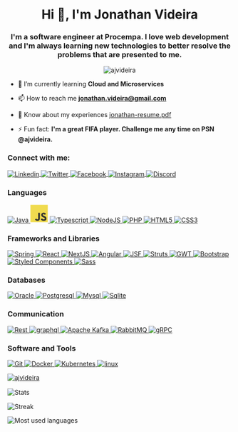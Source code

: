 <h1 align="center">Hi 👋, I'm Jonathan Videira</h1>
<h3 align="center">I'm a software engineer at Procempa. I love web development and I'm always learning new technologies to better resolve the problems that are presented to me.</h3>

<p align="center"> <img src="https://komarev.com/ghpvc/?username=ajvideira&label=Profile%20views&color=0e75b6&style=flat" alt="ajvideira" /> </p>

- 🌱 I’m currently learning **Cloud and Microservices**

- 📫 How to reach me **jonathan.videira@gmail.com**

- 📄 Know about my experiences [jonathan-resume.pdf](https://github.com/ajvideira/ajvideira/raw/master/.github/jonathan-resume.pdf)

- ⚡ Fun fact: **I'm a great FIFA player. Challenge me any time on PSN @ajvideira.**

<h3 align="left">Connect with me:</h3>
<p align="left">
  <a href="https://linkedin.com/in/jonathan-alba-videira" target="blank">
    <img align="center" src="https://www.vectorlogo.zone/logos/linkedin/linkedin-tile.svg" alt="Linkedin" width="40" />
  </a>
  <a href="https://twitter.com/ajvideira" target="blank">
    <img align="center" src="https://www.vectorlogo.zone/logos/twitter/twitter-tile.svg" alt="Twitter" width="40" />
  </a>
  <a href="https://fb.com/ajvideira" target="blank">
    <img align="center" src="https://www.vectorlogo.zone/logos/facebook/facebook-tile.svg" alt="Facebook" width="40" />
  </a>
  <a href="https://instagram.com/ajvideira" target="blank">
    <img align="center" src="https://www.vectorlogo.zone/logos/instagram/instagram-tile.svg" alt="Instagram" width="40" />
  </a>
  
  <a href="https://discord.gg/ajvideira" target="blank">
    <img align="center" src="https://www.vectorlogo.zone/logos/discordapp/discordapp-tile.svg" alt="Discord" height="40" />
  </a>
</p>

<h3 align="left">Languages</h3>
<p>
  <a href="https://www.java.com" target="_blank"> 
    <img src="https://www.vectorlogo.zone/logos/java/java-icon.svg" alt="Java" height="40"/> 
  </a>
  <a href="https://developer.mozilla.org/en-US/docs/Web/JavaScript" target="_blank"> 
    <img src="https://raw.githubusercontent.com/devicons/devicon/master/icons/javascript/javascript-original.svg" alt="Javascript" height="40"/> 
  </a>
  <a href="https://www.typescriptlang.org/" target="_blank"> 
    <img src="https://www.vectorlogo.zone/logos/typescriptlang/typescriptlang-icon.svg" alt="Typescript" height="40"/> 
  </a>
  <a href="https://nodejs.org" target="_blank"> 
    <img src="https://www.vectorlogo.zone/logos/nodejs/nodejs-icon.svg" alt="NodeJS" height="40"/> 
  </a>
  <a href="https://www.php.net" target="_blank"> 
    <img src="https://www.vectorlogo.zone/logos/php/php-icon.svg" alt="PHP"  height="40"/> 
  </a>
  <a href="https://www.w3.org/html/" target="_blank"> 
    <img src="https://www.vectorlogo.zone/logos/w3_html5/w3_html5-icon.svg" alt="HTML5" height="40"/> 
  </a>
  <a href="https://www.w3schools.com/css/" target="_blank"> 
    <img src="https://www.vectorlogo.zone/logos/w3_css/w3_css-icon.svg" alt="CSS3" height="40"/> 
  </a>
</p>

<h3 align="left">Frameworks and Libraries</h3>
<p>
  <a href="https://spring.io/" target="_blank"> 
    <img src="https://www.vectorlogo.zone/logos/springio/springio-icon.svg" alt="Spring" height="40"/> 
  </a>
  <a href="https://reactjs.org/" target="_blank"> 
    <img src="https://www.vectorlogo.zone/logos/reactjs/reactjs-icon.svg" alt="React" height="40"/> 
  </a>
  <a href="https://nextjs.org/" target="_blank"> 
    <img src="https://cdn.worldvectorlogo.com/logos/nextjs-2.svg" alt="NextJS" height="40"/> 
  </a>
  <a href="https://angular.io" target="_blank"> 
    <img src="https://www.vectorlogo.zone/logos/angular/angular-icon.svg" alt="Angular" height="40"/> 
  </a>
  <a href="https://www.oracle.com/java/technologies/javaserverfaces.html" target="_blank"> 
    <img src="https://encrypted-tbn0.gstatic.com/images?q=tbn:ANd9GcR8LK2uHgUxiwIjj8EJ6TA70V8h1tz_P61g2AUq2jFnN8wL3sdF&usqp=CAU" alt="JSF" width="40" height="40"/> 
  </a>
  <a href="https://struts.apache.org/" target="_blank"> 
    <img src="https://www.vectorlogo.zone/logos/apache_struts/apache_struts-icon.svg" alt="Struts" height="40"/> 
  </a>
  <a href="http://www.gwtproject.org" target="_blank"> 
    <img src="https://www.vectorlogo.zone/logos/gwtproject/gwtproject-icon.svg" alt="GWT" height="40"/> 
  </a>
  <a href="https://getbootstrap.com" target="_blank"> 
    <img src="https://www.vectorlogo.zone/logos/getbootstrap/getbootstrap-icon.svg" alt="Bootstrap" height="40"/> 
  </a>
  <a href="https://styled-components.com" target="_blank"> 
    <img src="https://styled-components.com/logo.png" alt="Styled Components" height="40"/> 
  </a>
  <a href="https://sass-lang.com" target="_blank"> 
    <img src="https://www.vectorlogo.zone/logos/sass-lang/sass-lang-icon.svg" alt="Sass" height="40"/> 
  </a>
</p>

<h3 align="left">Databases</h3>
<p>
  <a href="https://www.oracle.com/" target="_blank"> 
    <img src="https://www.vectorlogo.zone/logos/oracle/oracle-icon.svg" alt="Oracle" height="40"/> 
  </a>
  <a href="https://www.postgresql.org" target="_blank"> 
    <img src="https://www.vectorlogo.zone/logos/postgresql/postgresql-icon.svg" alt="Postgresql" height="40"/> 
  </a>
  <a href="https://www.mysql.com/" target="_blank"> 
    <img src="https://www.vectorlogo.zone/logos/mysql/mysql-icon.svg" alt="Mysql" height="40"/> 
  </a>
  <a href="https://www.sqlite.org/" target="_blank"> 
    <img src="https://www.vectorlogo.zone/logos/sqlite/sqlite-icon.svg" alt="Sqlite" height="40"/> 
  </a>
</p>

<h3 align="left">Communication</h3>
<p>
  <a href="https://wikipedia.org/wiki/REST" target="_blank"> 
    <img src="https://www.opc-router.de/wp-content/uploads/2020/04/icon_rest_webservice_600x400px.png" alt="Rest" height="40"/> 
  </a>
  <a href="https://graphql.org" target="_blank"> 
    <img src="https://www.vectorlogo.zone/logos/graphql/graphql-icon.svg" alt="graphql"  height="40"/> 
  </a>
  <a href="https://kafka.apache.org/" target="_blank"> 
    <img src="https://www.vectorlogo.zone/logos/apache_kafka/apache_kafka-icon.svg" alt="Apache Kafka" height="40"/> 
  </a>
  </a>     
  <a href="https://www.rabbitmq.com" target="_blank"> 
    <img src="https://www.vectorlogo.zone/logos/rabbitmq/rabbitmq-icon.svg" alt="RabbitMQ" height="40"/> 
  </a>
  <a href="https://grpc.io/" target="_blank"> 
    <img src="https://www.vectorlogo.zone/logos/grpcio/grpcio-icon.svg" alt="gRPC" height="40"/> 
  </a>
</p>

<h3 align="left">Software and Tools</h3>
<p align="left"> 
  <a href="https://git-scm.com/" target="_blank"> 
    <img src="https://www.vectorlogo.zone/logos/git-scm/git-scm-icon.svg" alt="Git" height="40"/> 
  </a> 
  <a href="https://www.docker.com/" target="_blank"> 
    <img src="https://www.vectorlogo.zone/logos/docker/docker-icon.svg" alt="Docker" height="40"/> 
  </a>  
  <a href="https://kubernetes.io" target="_blank"> 
    <img src="https://www.vectorlogo.zone/logos/kubernetes/kubernetes-icon.svg" alt="Kubernetes" height="40"/> 
  </a> 
  <a href="https://www.linux.org/" target="_blank"> 
    <img src="https://www.vectorlogo.zone/logos/linux/linux-icon.svg" alt="linux" height="40"/> 
  </a>         
</p>

<p align="left"> 
  <a href="https://github.com/ryo-ma/github-profile-trophy"><img src="https://github-profile-trophy.vercel.app/?username=ajvideira&column=7&theme=onedark" alt="ajvideira" />
  </a> 
</p>
<p>
  <img align="center" src="https://github-readme-stats.vercel.app/api?username=ajvideira&show_icons=true&locale=en" alt="Stats" />
</p>
<p>
  <img align="center" src="https://github-readme-streak-stats.herokuapp.com/?user=ajvideira&" alt="Streak" />
</p>
<p>
  <img align="left" src="https://github-readme-stats.vercel.app/api/top-langs/?username=ajvideira&langs_count=10&layout=compact" width="62.5%" alt="Most used languages" />
</p>
